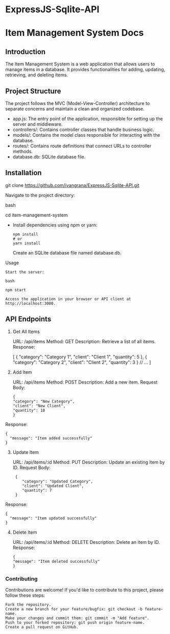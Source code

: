 # ExpressJS-Sqlite-API

# Item Management System Docs

## Introduction

The Item Management System is a web application that allows users to manage items in a database. It provides functionalities for adding, updating, retrieving, and deleting items.

## Project Structure

The project follows the MVC (Model-View-Controller) architecture to separate concerns and maintain a clean and organized codebase.

- app.js: The entry point of the application, responsible for setting up the server and middleware.
- controllers/: Contains controller classes that handle business logic.
- models/: Contains the model class responsible for interacting with the database.
- routes/: Contains route definitions that connect URLs to controller methods.
- database.db: SQLite database file.

## Installation


git clone https://github.com/ivangrana/ExpressJS-Sqlite-API.git

Navigate to the project directory:

bash

cd item-management-system

- Install dependencies using npm or yarn:



      npm install
      # or
      yarn install

    Create an SQLite database file named database.db.

Usage

    Start the server:

    bash

    npm start

    Access the application in your browser or API client at http://localhost:3000.

## API Endpoints
1. Get All Items

    URL: /api/items
    Method: GET
    Description: Retrieve a list of all items.
    Response:



    [
       {
        "category": "Category 1",
        "client": "Client 1",
        "quantity": 5
      },
      {
        "category": "Category 2",
        "client": "Client 2",
        "quantity": 3
      }
      // ...
    ]

2. Add Item

    URL: /api/items
    Method: POST
    Description: Add a new item.
    Request Body:

  

       {
       "category": "New Category",
       "client": "New Client",
       "quantity": 10
       }

Response:

    {
      "message": "Item added successfully"
    }

3. Update Item

    URL: /api/items/:id
    Method: PUT
    Description: Update an existing item by ID.
    Request Body:

  

        {
           "category": "Updated Category",
           "client": "Updated Client",
           "quantity": 7
        }

Response:



    {
      "message": "Item updated successfully"
    }

4. Delete Item

    URL: /api/items/:id
    Method: DELETE
    Description: Delete an item by ID.
    Response:



       {
       "message": "Item deleted successfully"
       }

### Contributing

Contributions are welcome! If you'd like to contribute to this project, please follow these steps:

    Fork the repository.
    Create a new branch for your feature/bugfix: git checkout -b feature-name.
    Make your changes and commit them: git commit -m "Add feature".
    Push to your forked repository: git push origin feature-name.
    Create a pull request on GitHub.
